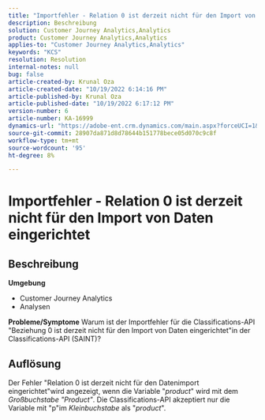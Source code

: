 ```yaml
---
title: "Importfehler - Relation 0 ist derzeit nicht für den Import von Daten eingerichtet"
description: Beschreibung
solution: Customer Journey Analytics,Analytics
product: Customer Journey Analytics,Analytics
applies-to: "Customer Journey Analytics,Analytics"
keywords: "KCS"
resolution: Resolution
internal-notes: null
bug: false
article-created-by: Krunal Oza
article-created-date: "10/19/2022 6:14:16 PM"
article-published-by: Krunal Oza
article-published-date: "10/19/2022 6:17:12 PM"
version-number: 6
article-number: KA-16999
dynamics-url: "https://adobe-ent.crm.dynamics.com/main.aspx?forceUCI=1&pagetype=entityrecord&etn=knowledgearticle&id=aab9e5d1-d94f-ed11-bba2-00224808679b"
source-git-commit: 28907da871d8d78644b151778bece05d070c9c8f
workflow-type: tm+mt
source-wordcount: '95'
ht-degree: 8%

---
```


# Importfehler - Relation 0 ist derzeit nicht für den Import von Daten eingerichtet

## Beschreibung

<b>Umgebung</b>
- Customer Journey Analytics
- Analysen



<b>Probleme/Symptome</b>
Warum ist der Importfehler für die Classifications-API &quot;Beziehung 0 ist derzeit nicht für den Import von Daten eingerichtet&quot;in der Classifications-API (SAINT)?


## Auflösung


Der Fehler &quot;Relation 0 ist derzeit nicht für den Datenimport eingerichtet&quot;wird angezeigt, wenn die Variable &quot;*product*&quot; wird mit dem *Großbuchstabe &quot;Product&quot;*. Die Classifications-API akzeptiert nur die Variable mit &quot;p&quot;im *Kleinbuchstabe* als &quot;*product*&quot;.
